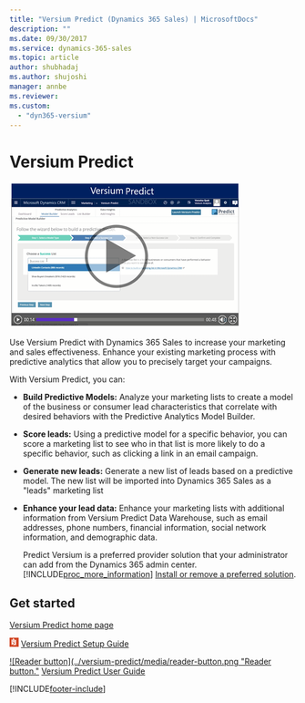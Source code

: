 ```yaml
---
title: "Versium Predict (Dynamics 365 Sales) | MicrosoftDocs"
description: ""
ms.date: 09/30/2017
ms.service: dynamics-365-sales
ms.topic: article
author: shubhadaj
ms.author: shujoshi
manager: annbe
ms.reviewer: 
ms.custom: 
  - "dyn365-versium"
---
```


# Versium Predict
<a name="heroArea"></a> [![Get started with Versium Predict](../versium-predict/media/get-started-versium-predict.png "Get started with Versium Predict.")](https://predict-help.versium.com/wp-content/uploads/2016/10/predict-video-1min-update.mp4)

 Use Versium Predict with Dynamics 365 Sales to increase your marketing and sales effectiveness. Enhance your existing marketing process with predictive analytics that allow you to precisely target your campaigns.

 With Versium Predict, you can:

- **Build Predictive Models:** Analyze your marketing lists to create a model of the business or consumer lead characteristics that correlate with desired behaviors with the Predictive Analytics Model Builder.

- **Score leads:** Using a predictive model for a specific behavior, you can score a marketing list to see who in that list is more likely to do a specific behavior, such as clicking a link in an email campaign.

- **Generate new leads:**  Generate a new list of leads based on a predictive model. The new list will be imported into Dynamics 365 Sales as a "leads" marketing list

- **Enhance your lead data:** Enhance your marketing lists with additional information from  Versium Predict Data Warehouse, such as email addresses, phone numbers, financial information, social network information, and demographic data.

  Predict Versium is a preferred provider solution that your administrator can add from the Dynamics 365 admin center. [!INCLUDE[proc_more_information](../includes/proc-more-information.md)] [Install or remove a preferred solution](/power-platform/admin/install-remove-preferred-solution).

## Get started
 [Versium Predict home page](https://versium.com/predict)

 [![Reader button](../versium-predict/media/reader-button.png "Reader button.")](https://go.microsoft.com/fwlink/p/?LinkId=328957) [Versium Predict Setup Guide](https://predict-help.versium.com/wp-content/uploads/Versium-Predict-Setup-Guide-Microsoft-Dynamics-365.pdf)

 [![Reader button](../versium-predict/media/reader-button.png "Reader button."](https://go.microsoft.com/fwlink/p/?LinkId=328957) [Versium Predict User Guide](https://predict-help.versium.com/predict-for-dynamics-365-user-guide)


[!INCLUDE[footer-include](../includes/footer-banner.md)]
